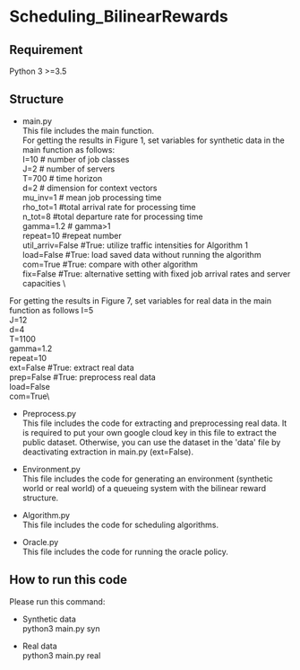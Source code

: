# Scheduling_BilinearRewards


## Requirement
 Python 3 >=3.5

## Structure
  * main.py\
  This file includes the main function. \
  For getting the results in Figure 1, set variables for synthetic data in the main function as follows:\
  I=10 # number of job classes\
  J=2  # number of servers\
  T=700 # time horizon\
  d=2 # dimension for context vectors\
  mu_inv=1 # mean job processing time\
  rho_tot=1  #total arrival rate for processing time\
  n_tot=8  #total departure rate for processing time\
  gamma=1.2 # gamma>1\
  repeat=10  #repeat number\
  util_arriv=False #True: utilize traffic intensities for Algorithm 1\
  load=False #True: load saved data without running the algorithm\
  com=True #True: compare with other algorithm\
  fix=False #True: alternative setting with fixed job arrival rates and server capacities \
  
  For getting the results in Figure 7, set variables for real data in the main function as follows
  I=5\
  J=12\
  d=4\
  T=1100\
  gamma=1.2\
  repeat=10\
  ext=False #True: extract real data\
  prep=False #True: preprocess real data\
  load=False\
  com=True\

  * Preprocess.py\
  This file includes the code for extracting and preprocessing real data. It is required to put your own google cloud key in this file to extract the public dataset. Otherwise, you can use the dataset in the 'data' file by deactivating extraction in main.py (ext=False).

  * Environment.py\
  This file includes the code for generating an environment (synthetic world or real world) of a queueing system with the bilinear reward structure. 
  
  * Algorithm.py\
  This file includes the code for scheduling algorithms.

  * Oracle.py\
  This file includes the code for running the oracle policy.

## How to run this code
Please run this command:

 * Synthetic data\
 python3 main.py syn

 * Real data\
 python3 main.py real
